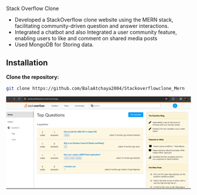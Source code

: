 Stack Overflow Clone

- Developed a StackOverflow clone website using the MERN stack, facilitating community-driven question and answer interactions. 
- Integrated a chatbot and also Integrated a user community feature, enabling users to like and comment on shared media posts
- Used MongoDB for  Storing data.

## Installation



   **Clone the repository:**

   ```bash
   git clone https://github.com/BalaAtchaya2004/Stackoverflowclone_Mern
```


![Project Screenshot](./client/src/assets/Screenshot_1.png)
